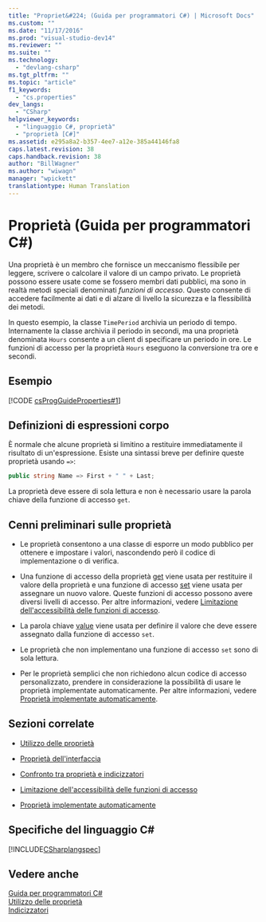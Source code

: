 ```yaml
---
title: "Propriet&#224; (Guida per programmatori C#) | Microsoft Docs"
ms.custom: ""
ms.date: "11/17/2016"
ms.prod: "visual-studio-dev14"
ms.reviewer: ""
ms.suite: ""
ms.technology: 
  - "devlang-csharp"
ms.tgt_pltfrm: ""
ms.topic: "article"
f1_keywords: 
  - "cs.properties"
dev_langs: 
  - "CSharp"
helpviewer_keywords: 
  - "linguaggio C#, proprietà"
  - "proprietà [C#]"
ms.assetid: e295a8a2-b357-4ee7-a12e-385a44146fa8
caps.latest.revision: 38
caps.handback.revision: 38
author: "BillWagner"
ms.author: "wiwagn"
manager: "wpickett"
translationtype: Human Translation
---
```

# Propriet&#224; (Guida per programmatori C#)
Una proprietà è un membro che fornisce un meccanismo flessibile per leggere, scrivere o calcolare il valore di un campo privato.  Le proprietà possono essere usate come se fossero membri dati pubblici, ma sono in realtà metodi speciali denominati *funzioni di accesso*.  Questo consente di accedere facilmente ai dati e di alzare di livello la sicurezza e la flessibilità dei metodi.  
  
 In questo esempio, la classe `TimePeriod` archivia un periodo di tempo.  Internamente la classe archivia il periodo in secondi, ma una proprietà denominata `Hours` consente a un client di specificare un periodo in ore.  Le funzioni di accesso per la proprietà `Hours` eseguono la conversione tra ore e secondi.  
  
## Esempio  
 [!CODE [csProgGuideProperties#1](../CodeSnippet/VS_Snippets_VBCSharp/csProgGuideProperties#1)]  
  
## Definizioni di espressioni corpo  
 È normale che alcune proprietà si limitino a restituire immediatamente il risultato di un'espressione.  Esiste una sintassi breve per definire queste proprietà usando `=>`:  
  
```c#  
public string Name => First + " " + Last;   
```  
  
 La proprietà deve essere di sola lettura e non è necessario usare la parola chiave della funzione di accesso `get`.  
  
## Cenni preliminari sulle proprietà  
  
-   Le proprietà consentono a una classe di esporre un modo pubblico per ottenere e impostare i valori, nascondendo però il codice di implementazione o di verifica.  
  
-   Una funzione di accesso della proprietà [get](../../../csharp/language-reference/keywords/get.md) viene usata per restituire il valore della proprietà e una funzione di accesso [set](../../../csharp/language-reference/keywords/set.md) viene usata per assegnare un nuovo valore.  Queste funzioni di accesso possono avere diversi livelli di accesso.  Per altre informazioni, vedere [Limitazione dell'accessibilità delle funzioni di accesso](../../../csharp/programming-guide/classes-and-structs/restricting-accessor-accessibility.md).  
  
-   La parola chiave [value](../../../csharp/language-reference/keywords/value.md) viene usata per definire il valore che deve essere assegnato dalla funzione di accesso `set`.  
  
-   Le proprietà che non implementano una funzione di accesso `set` sono di sola lettura.  
  
-   Per le proprietà semplici che non richiedono alcun codice di accesso personalizzato, prendere in considerazione la possibilità di usare le proprietà implementate automaticamente.  Per altre informazioni, vedere [Proprietà implementate automaticamente](../../../csharp/programming-guide/classes-and-structs/auto-implemented-properties.md).  
  
## Sezioni correlate  
  
-   [Utilizzo delle proprietà](../../../csharp/programming-guide/classes-and-structs/using-properties.md)  
  
-   [Proprietà dell'interfaccia](../../../csharp/programming-guide/classes-and-structs/interface-properties.md)  
  
-   [Confronto tra proprietà e indicizzatori](../../../csharp/programming-guide/indexers/comparison-between-properties-and-indexers.md)  
  
-   [Limitazione dell'accessibilità delle funzioni di accesso](../../../csharp/programming-guide/classes-and-structs/restricting-accessor-accessibility.md)  
  
-   [Proprietà implementate automaticamente](../../../csharp/programming-guide/classes-and-structs/auto-implemented-properties.md)  
  
## Specifiche del linguaggio C\#  
 [!INCLUDE[CSharplangspec](../../../csharp/language-reference/keywords/includes/csharplangspec_md.md)]  
  
## Vedere anche  
 [Guida per programmatori C\#](../../../csharp/programming-guide/index.md)   
 [Utilizzo delle proprietà](../../../csharp/programming-guide/classes-and-structs/using-properties.md)   
 [Indicizzatori](../../../csharp/programming-guide/indexers/index.md)